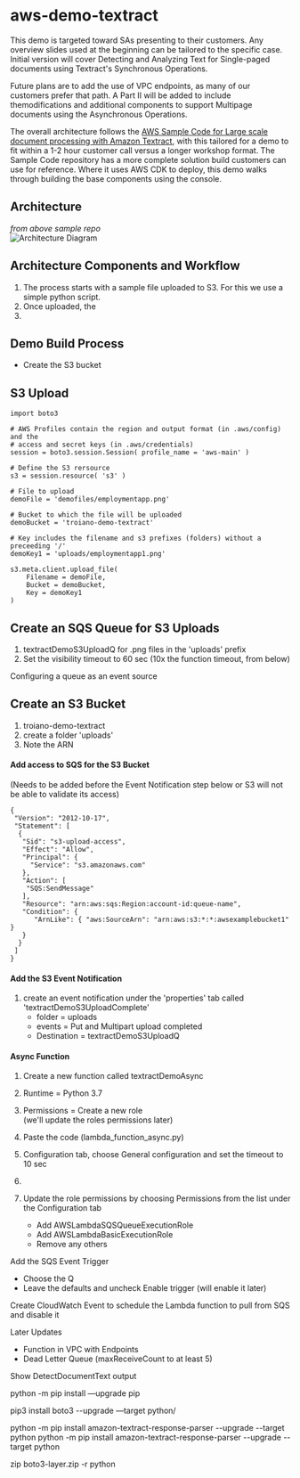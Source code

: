 # aws-demo-textract

This demo is targeted toward SAs presenting to their customers. Any overview slides used at the beginning can be tailored to the specific case. Initial version will cover Detecting and Analyzing Text for Single-paged documents using Textract's Synchronous Operations.

Future plans are to add the use of VPC endpoints, as many of our customers prefer that path. A Part II will be added to include themodifications and additional components to support Multipage documents using the Asynchronous Operations.

The overall architecture follows the [AWS Sample Code for Large scale document processing with Amazon Textract](https://github.com/aws-samples/amazon-textract-serverless-large-scale-document-processing), with this tailored for a demo to fit within a 1-2 hour customer call versus a longer workshop format. The Sample Code repository has a more complete solution build customers can use for reference. Where it uses AWS CDK to deploy, this demo walks through building the base components using the console.

## Architecture
*from above sample repo*<br />
![Architecture Diagram](https://github.com/aws-samples/amazon-textract-serverless-large-scale-document-processing/blob/master/arch.png)

## Architecture Components and Workflow
1. The process starts with a sample file uploaded to S3. For this we use a simple python script.
2. Once uploaded, the 
3. 

## Demo Build Process
- Create the S3 bucket

## S3 Upload
```
import boto3

# AWS Profiles contain the region and output format (in .aws/config) and the 
# access and secret keys (in .aws/credentials)
session = boto3.session.Session( profile_name = 'aws-main' )

# Define the S3 rersource
s3 = session.resource( 's3' )

# File to upload
demoFile = 'demofiles/employmentapp.png'

# Bucket to which the file will be uploaded
demoBucket = 'troiano-demo-textract'

# Key includes the filename and s3 prefixes (folders) without a preceeding '/'
demoKey1 = 'uploads/employmentapp1.png'

s3.meta.client.upload_file(
    Filename = demoFile,
    Bucket = demoBucket,
    Key = demoKey1
)
```

## Create an SQS Queue for S3 Uploads
1. textractDemoS3UploadQ for .png files in the 'uploads' prefix
2. Set the visibility timeout to 60 sec (10x the function timeout, from below)

Configuring a queue as an event source


## Create an S3 Bucket
1. troiano-demo-textract
2. create a folder 'uploads'
3. Note the ARN

#### Add access to SQS for the S3 Bucket
(Needs to be added before the Event Notification step below or S3 will not be able to validate its access)

```
{
 "Version": "2012-10-17",
 "Statement": [
  {
   "Sid": "s3-upload-access",
   "Effect": "Allow",
   "Principal": {
     "Service": "s3.amazonaws.com"  
   },
   "Action": [
    "SQS:SendMessage"
   ],
   "Resource": "arn:aws:sqs:Region:account-id:queue-name",
   "Condition": {
      "ArnLike": { "aws:SourceArn": "arn:aws:s3:*:*:awsexamplebucket1" }
   }
  }
 ]
}
```
#### Add the S3 Event Notification
1. create an event notification under the 'properties' tab called 'textractDemoS3UploadComplete'
   - folder = uploads
   - events = Put and Multipart upload completed
   - Destination = textractDemoS3UploadQ

#### Async Function
1. Create a new function called textractDemoAsync
2. Runtime = Python 3.7
3. Permissions = Create a new role
   <br />(we'll update the roles permissions later)
4. Paste the code (lambda_function_async.py)
5. Configuration tab, choose General configuration and set the timeout to 10 sec
6. 

6. Update the role permissions by choosing Permissions from the list under the Configuration tab
   - Add AWSLambdaSQSQueueExecutionRole
   - Add AWSLambdaBasicExecutionRole 
   - Remove any others

Add the SQS Event Trigger
- Choose the Q
- Leave the defaults and uncheck Enable trigger (will enable it later)

Create CloudWatch Event to schedule the Lambda function to pull from SQS and disable it





Later Updates
- Function in VPC with Endpoints
- Dead Letter Queue (maxReceiveCount to at least 5)



Show DetectDocumentText output

python -m pip install —upgrade pip

pip3 install boto3 --upgrade —target python/

python -m pip install amazon-textract-response-parser --upgrade --target python
python -m pip install amazon-textract-response-parser --upgrade --target python

zip boto3-layer.zip -r python
